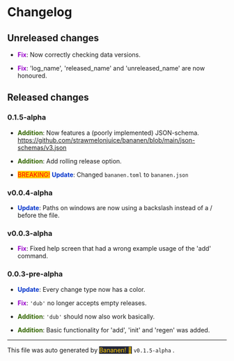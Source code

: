 
# Changelog


## Unreleased changes
            
-  **<span style="color: #9900cc">Fix</span>**: Now correctly checking data versions.
-  **<span style="color: #9900cc">Fix</span>**: 'log_name', 'released_name' and 'unreleased_name' are now honoured.


## Released changes



### 0.1.5-alpha
-  **<span style="color: #336600">Addition</span>**: Now features a (poorly implemented) JSON-schema. <https://github.com/strawmelonjuice/bananen/blob/main/json-schemas/v3.json>
-  **<span style="color: #336600">Addition</span>**: Add rolling release option.
- <span style="color: red; background-color: #ffcc00">BREAKING!</span> **<span style="color: #0033cc">Update</span>**: Changed `bananen.toml` to `bananen.json`


### v0.0.4-alpha
-  **<span style="color: #0033cc">Update</span>**: Paths on windows are now using a backslash instead of a / before the file.


### v0.0.3-alpha
-  **<span style="color: #9900cc">Fix</span>**: Fixed help screen that had a wrong example usage of the 'add' command.


### 0.0.3-pre-alpha
-  **<span style="color: #0033cc">Update</span>**: Every change type now has a color.
-  **<span style="color: #9900cc">Fix</span>**: `'dub'` no longer accepts empty releases.
-  **<span style="color: #336600">Addition</span>**: `'dub'` should now also work basically.
-  **<span style="color: #336600">Addition</span>**: Basic functionality for 'add', 'init' and 'regen' was added.


<hr>
            
This file was auto generated by [<span style="background-color: #24273a; color: #ffcc00">Bananen! 🍌</span>](https://github.com/strawmelonjuice/bananen/) `v0.1.5-alpha`
.
